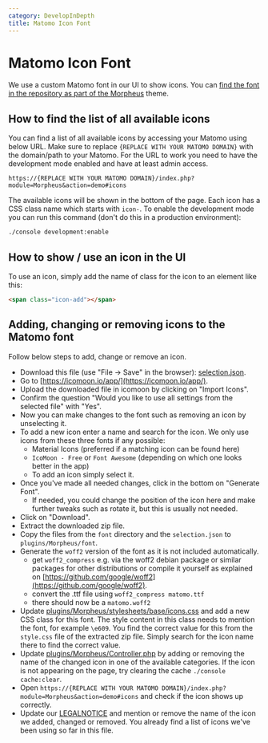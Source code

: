 ```yaml
---
category: DevelopInDepth
title: Matomo Icon Font
---
```

# Matomo Icon Font

We use a custom Matomo font in our UI to show icons. You can [find the font in the repository as part of the Morpheus](https://github.com/matomo-org/matomo/tree/5.x-dev/plugins/Morpheus/fonts) theme.

## How to find the list of all available icons

You can find a list of all available icons by accessing your Matomo using below URL. Make sure to replace `{REPLACE WITH YOUR MATOMO DOMAIN}` with the domain/path to your Matomo. For the URL to work you need to have the development mode enabled and have at least admin access.

```
https://{REPLACE WITH YOUR MATOMO DOMAIN}/index.php?module=Morpheus&action=demo#icons
```

The available icons will be shown in the bottom of the page. Each icon has a CSS class name which starts with `icon-`. To enable the development mode you can run this command (don't do this in a production environment):

```bash
./console development:enable
```

## How to show / use an icon in the UI

To use an icon, simply add the name of class for the icon to an element like this:

```html
<span class="icon-add"></span>
```


## Adding, changing or removing icons to the Matomo font

Follow below steps to add, change or remove an icon.

* Download this file (use "File -> Save" in the browser): [selection.json](https://raw.githubusercontent.com/matomo-org/matomo/5.x-dev/plugins/Morpheus/fonts/selection.json).
* Go to [https://icomoon.io/app/](https://icomoon.io/app/).
* Upload the downloaded file in icomoon by clicking on "Import Icons".
* Confirm the question "Would you like to use all settings from the selected file" with "Yes".
* Now you can make changes to the font such as removing an icon by unselecting it.
* To add a new icon enter a name and search for the icon. We only use icons from these three fonts if any possible:
  * Material Icons (preferred if a matching icon can be found here)
  * `IcoMoon - Free` or `Font Awesome` (depending on which one looks better in the app)
  * To add an icon simply select it.
* Once you've made all needed changes, click in the bottom on "Generate Font".
  * If needed, you could change the position of the icon here and make further tweaks such as rotate it, but this is usually not needed.
* Click on "Download".
* Extract the downloaded zip file.
* Copy the files from the `font` directory and the `selection.json` to `plugins/Morpheus/font`.
* Generate the `woff2` version of the font as it is not included automatically.
  * get `woff2_compress` e.g. via the woff2 debian package or similar packages for other distributions or compile it yourself as explained on [https://github.com/google/woff2](https://github.com/google/woff2).
  * convert the .ttf file using `woff2_compress matomo.ttf`
  * there should now be a `matomo.woff2`
* Update [plugins/Morpheus/stylesheets/base/icons.css](https://github.com/matomo-org/matomo/blob/5.x-dev/plugins/Morpheus/stylesheets/base/icons.css) and add a new CSS class for this font. The style content in this class needs to mention the font, for example `\e609`. You find the correct value for this from the `style.css` file of the extracted zip file. Simply search for the icon name there to find the correct value.
* Update [plugins/Morpheus/Controller.php](https://github.com/matomo-org/matomo/blob/5.x-dev/plugins/Morpheus/Controller.php#L632) by adding or removing the name of the changed icon in one of the available categories. If the icon is not appearing on the page, try clearing the cache `./console cache:clear`.
* Open `https://{REPLACE WITH YOUR MATOMO DOMAIN}/index.php?module=Morpheus&action=demo#icons` and check if the icon shows up correctly.
* Update our [LEGALNOTICE](https://github.com/matomo-org/matomo/blob/5.x-dev/LEGALNOTICE) and mention or remove the name of the icon we added, changed or removed. You already find a list of icons we've been using so far in this file.
